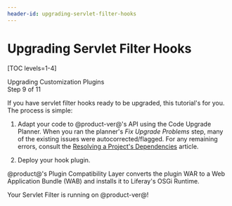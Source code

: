 ```yaml
---
header-id: upgrading-servlet-filter-hooks
---
```


# Upgrading Servlet Filter Hooks

[TOC levels=1-4]

<div class="learn-path-step">
    <p>Upgrading Customization Plugins<br>Step 9 of 11</p>
</div>

If you have servlet filter hooks ready to be upgraded, this tutorial's for you.
The process is simple:

1.  Adapt your code to @product-ver@'s API using the Code Upgrade Planner. When
    you ran the planner's *Fix Upgrade Problems* step, many of the existing
    issues were autocorrected/flagged. For any remaining errors, consult the
    [Resolving a Project's Dependencies](/docs/tutorials/7-2/-/knowledge_base/t/resolving-a-projects-dependencies)
    article.

2.  Deploy your hook plugin.

@product@'s Plugin Compatibility Layer converts the plugin WAR to a Web
Application Bundle (WAB) and installs it to Liferay's OSGi Runtime.

Your Servlet Filter is running on @product-ver@!
